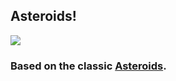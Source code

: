 ## Asteroids!

![](https://github.com/user-attachments/assets/11edb712-9e4c-455d-ba06-6a0c22896091)

### Based on the classic [Asteroids](https://en.wikipedia.org/wiki/Asteroids_(video_game)).
